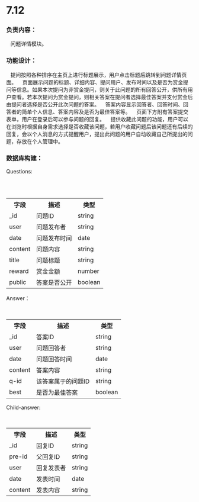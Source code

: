 # 7.12

### 负责内容：
    
    问题详情模块。
    
### 功能设计：
    
    提问按照各种排序在主页上进行标题展示，用户点击标题后跳转到问题详情页面。
    页面展示问题的标题、详细内容、提问用户、发布时间以及是否为赏金提问等信息。如果本次提问为非赏金提问，则关于此问题的所有回答公开，供所有用户查看。若本次提问为赏金提问，则相关答案在提问者选择最佳答案并支付赏金后由提问者选择是否公开此次问题的答案。
    答案内容显示回答者、回答时间、回答者的简单个人信息、答案内容及是否为最佳答案等。
    页面下方附有答案提交表单，用户在登录后可以参与问题的回复。
    提供收藏此问题的功能，用户可以在浏览时根据自身需求选择是否收藏该问题，若用户收藏问题后该问题还有后续的回复，会以个人消息的方式提醒用户，提出此问题的用户自动收藏自己所提出的问题，存放在个人管理中。
    
### 数据库构建：
Questions:
  <table>
        <tr>
            <th>字段</th>
            <th>描述</th>
            <th>类型</th>
        </tr>
        <tr>
            <td>_id</td>
            <td>问题ID</td>
            <td>string</td>
        </tr>
        <tr>
            <td>user</td>
            <td>问题发布者</td>
            <td>string</td>
        </tr>
        <tr>
            <td>date</td>
            <td>问题发布时间</td>
            <td>date</td>
        </tr>
        <tr>
            <td>content</td>
            <td>问题内容</td>
            <td>string</td>
        </tr>
        <tr>
            <td>title</td>
            <td>问题标题</td>
            <td>string</td>
        </tr>
        <tr>
            <td>reward</td>
            <td>赏金金额</td>
            <td>number</td>
        </tr>
        <tr>
            <td>public</td>
            <td>答案是否公开</td>
            <td>boolean</td>
        </tr>
    </table>

Answer：
<table>
        <tr>
            <th>字段</th>
            <th>描述</th>
            <th>类型</th>
        </tr>
        <tr>
            <td>_id</td>
            <td>答案ID</td>
            <td>string</td>
        </tr>
        <tr>
            <td>user</td>
            <td>问题回答者</td>
            <td>string</td>
        </tr>
        <tr>
            <td>date</td>
            <td>问题回答时间</td>
            <td>date</td>
        </tr>
        <tr>
            <td>content</td>
            <td>答案内容</td>
            <td>string</td>
        </tr>
        <tr>
            <td>q-id</td>
            <td>该答案属于的问题ID</td>
            <td>string</td>
        </tr>
        <tr>
            <td>best</td>
            <td>是否为最佳答案</td>
            <td>boolean</td>
        </tr>
    </table>

Child-answer:
<table>
        <tr>
            <th>字段</th>
            <th>描述</th>
            <th>类型</th>
        </tr>
        <tr>
            <td>_id</td>
            <td>回复ID</td>
            <td>string</td>
        </tr>
        <tr>
            <td>pre-id</td>
            <td>父回复ID</td>
            <td>string</td>
        </tr>
        <tr>
            <td>user</td>
            <td>回复发表者</td>
            <td>string</td>
        </tr>
        <tr>
            <td>date</td>
            <td>发表时间</td>
            <td>date</td>
        </tr>
        <tr>
            <td>content</td>
            <td>发表内容</td>
            <td>string</td>
        </tr>
    </table>
    
